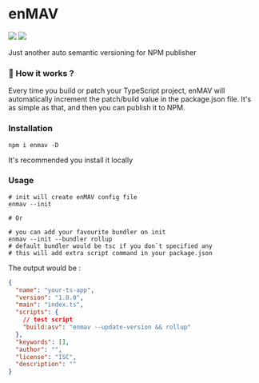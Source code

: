 # enMAV 

<p align="left">
<img src="https://img.shields.io/badge/Only-blue?logo=TypeScript&logoSize=auto&labelColor=white
">
<img src="https://img.shields.io/badge/npm-red?logo=npm&logoSize=auto&labelColor=white
">
</p>

Just another auto semantic versioning for NPM publisher

### 👀 How it works ?

Every time you build or patch your TypeScript project, enMAV will automatically increment the patch/build value in the package.json file. It's as simple as that, and then you can publish it to NPM.

### Installation

```shell
npm i enmav -D
```

It's recommended you install it locally

### Usage

```shell
# init will create enMAV config file
enmav --init

# Or

# you can add your favourite bundler on init
enmav --init --bundler rollup
# default bundler would be tsc if you don`t specified any
# this will add extra script command in your package.json
```

The output would be :
```json
{
  "name": "your-ts-app",
  "version": "1.0.0",
  "main": "index.ts",
  "scripts": {
    // test script
    "build:asv": "enmav --update-version && rollup"
  },
  "keywords": [],
  "author": "",
  "license": "ISC",
  "description": ""
}
```


